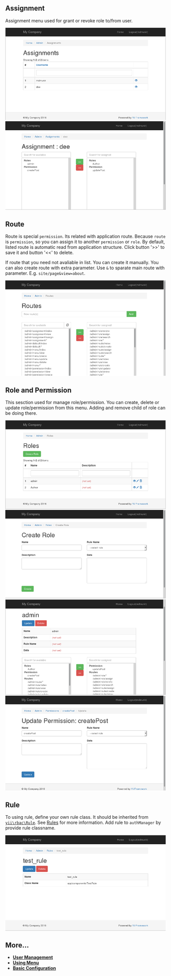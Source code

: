Assignment
---------
Assignment menu used for grant or revoke role to/from user.

![Assignment](/docs/images/image01.png)
![Assignment](/docs/images/image02.png)

Route
-----
Route is special `permission`. Its related with application route. Because `route` is `permission`, 
so you can assign it to another `permission` or `role`. 
By default, listed route is automatic read from application structure.
Click button '>>' to save it and button '<<' to delete.

If route that you need not avaliable in list. You can create it manually. You can also create route
with extra parameter. Use `&` to sparate main route with parameter. E.g. `site/page&view=about`.

![Route](/docs/images/image03.png)

Role and Permission
-------------------
This sesction used for manage role/permission. You can create, delete or update role/permission from this menu.
Adding and remove child of role can be doing there.

![Role](/docs/images/image04.png)
![Create Role](/docs/images/image05.png)
![Add Child](/docs/images/image06.png)
![Update Permission](/docs/images/image07.png)

Rule
----
To using rule, define your own rule class. It should be inherited from 
[`yii\rbac\Rule`](http://www.yiiframework.com/doc-2.0/yii-rbac-rule.html).
See [Rules](http://www.yiiframework.com/doc-2.0/guide-security-authorization.html#using-rules) for more information.
Add rule to `authManager` by provide rule classname.

![Rule](/docs/images/image08.png)

More...
---------------

- [**User Management**](user-management.md)
- [**Using Menu**](using-menu.md)
- [**Basic Configuration**](configuration.md)

